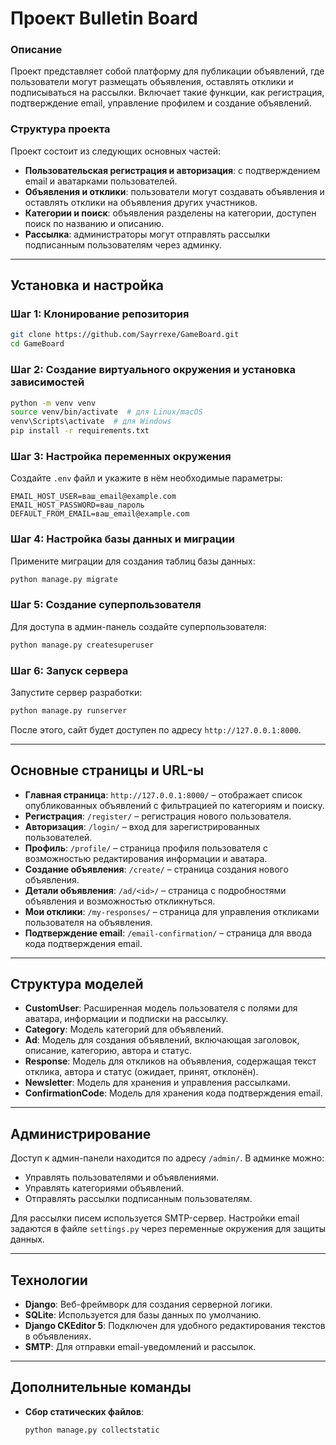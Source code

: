 # Проект Bulletin Board

### Описание

Проект представляет собой платформу для публикации объявлений, где пользователи могут размещать объявления, оставлять отклики и подписываться на рассылки. Включает такие функции, как регистрация, подтверждение email, управление профилем и создание объявлений.

### Структура проекта

Проект состоит из следующих основных частей:

- **Пользовательская регистрация и авторизация**: с подтверждением email и аватарками пользователей.
- **Объявления и отклики**: пользователи могут создавать объявления и оставлять отклики на объявления других участников.
- **Категории и поиск**: объявления разделены на категории, доступен поиск по названию и описанию.
- **Рассылка**: администраторы могут отправлять рассылки подписанным пользователям через админку.

---

## Установка и настройка

### Шаг 1: Клонирование репозитория

```bash
git clone https://github.com/Sayrrexe/GameBoard.git
cd GameBoard
```

### Шаг 2: Создание виртуального окружения и установка зависимостей

```bash
python -m venv venv
source venv/bin/activate  # для Linux/macOS
venv\Scripts\activate  # для Windows
pip install -r requirements.txt
```

### Шаг 3: Настройка переменных окружения

Создайте `.env` файл и укажите в нём необходимые параметры:

```plaintext
EMAIL_HOST_USER=ваш_email@example.com
EMAIL_HOST_PASSWORD=ваш_пароль
DEFAULT_FROM_EMAIL=ваш_email@example.com
```

### Шаг 4: Настройка базы данных и миграции

Примените миграции для создания таблиц базы данных:

```bash
python manage.py migrate
```

### Шаг 5: Создание суперпользователя

Для доступа в админ-панель создайте суперпользователя:

```bash
python manage.py createsuperuser
```

### Шаг 6: Запуск сервера

Запустите сервер разработки:

```bash
python manage.py runserver
```

После этого, сайт будет доступен по адресу `http://127.0.0.1:8000`.

---

## Основные страницы и URL-ы

- **Главная страница**: `http://127.0.0.1:8000/` – отображает список опубликованных объявлений с фильтрацией по категориям и поиску.
- **Регистрация**: `/register/` – регистрация нового пользователя.
- **Авторизация**: `/login/` – вход для зарегистрированных пользователей.
- **Профиль**: `/profile/` – страница профиля пользователя с возможностью редактирования информации и аватара.
- **Создание объявления**: `/create/` – страница создания нового объявления.
- **Детали объявления**: `/ad/<id>/` – страница с подробностями объявления и возможностью откликнуться.
- **Мои отклики**: `/my-responses/` – страница для управления откликами пользователя на объявления.
- **Подтверждение email**: `/email-confirmation/` – страница для ввода кода подтверждения email.

---

## Структура моделей

- **CustomUser**: Расширенная модель пользователя с полями для аватара, информации и подписки на рассылку.
- **Category**: Модель категорий для объявлений.
- **Ad**: Модель для создания объявлений, включающая заголовок, описание, категорию, автора и статус.
- **Response**: Модель для откликов на объявления, содержащая текст отклика, автора и статус (ожидает, принят, отклонён).
- **Newsletter**: Модель для хранения и управления рассылками.
- **ConfirmationCode**: Модель для хранения кода подтверждения email.

---

## Администрирование

Доступ к админ-панели находится по адресу `/admin/`. В админке можно:

- Управлять пользователями и объявлениями.
- Управлять категориями объявлений.
- Отправлять рассылки подписанным пользователям.

Для рассылки писем используется SMTP-сервер. Настройки email задаются в файле `settings.py` через переменные окружения для защиты данных.

---

## Технологии

- **Django**: Веб-фреймворк для создания серверной логики.
- **SQLite**: Используется для базы данных по умолчанию.
- **Django CKEditor 5**: Подключен для удобного редактирования текстов в объявлениях.
- **SMTP**: Для отправки email-уведомлений и рассылок.

---

## Дополнительные команды

- **Сбор статических файлов**:
  ```bash
  python manage.py collectstatic
  ```
